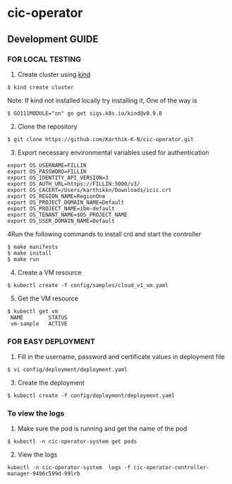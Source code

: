 # cic-operator



## Development GUIDE

### FOR LOCAL TESTING

1. Create cluster using [kind](https://kind.sigs.k8s.io/)
```
$ kind create cluster
```

Note: If kind not installed locally try installing it, One of the way is
```
$ GO111MODULE="on" go get sigs.k8s.io/kind@v0.9.0
```

2. Clone the repository
```
$ git clone https://github.com/Karthik-K-N/cic-operator.git
```

3. Export necessary environmental variables used for authentication

```
export OS_USERNAME=FILLIN
export OS_PASSWORD=FILLIN
export OS_IDENTITY_API_VERSION=3
export OS_AUTH_URL=https://FILLIN:5000/v3/
export OS_CACERT=/Users/karthikkn/Downloads/icic.crt
export OS_REGION_NAME=RegionOne
export OS_PROJECT_DOMAIN_NAME=Default
export OS_PROJECT_NAME=ibm-default
export OS_TENANT_NAME=$OS_PROJECT_NAME
export OS_USER_DOMAIN_NAME=Default
```

4Run the following commands to install crd and start the controller
```
$ make manifests
$ make install
$ make run
```

4. Create a VM resource

```
$ kubectl create -f config/samples/cloud_v1_vm.yaml
```

5. Get the VM resource

```
$ kubectl get vm
 NAME        STATUS
 vm-sample   ACTIVE
```

### FOR EASY DEPLOYMENT

1. Fill in the username, password and certificate values in deployment file

```
$ vi config/deployment/deployment.yaml
```

3. Create the deployment 

```
$ kubectl create -f config/deployment/deployment.yaml
```

### To view the logs

1. Make sure the pod is running and get the name of the pod

```
$ kubectl -n cic-operator-system get pods 
```

2. View the logs

```
kubectl -n cic-operator-system  logs -f cic-operator-controller-manager-9496c599d-99lrb
```

